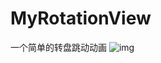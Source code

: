 # MyRotationView
一个简单的转盘跳动动画
![img](https://github.com/LongSh1z/LongSh1z/MyRotationView/tree/master/test.gif)
